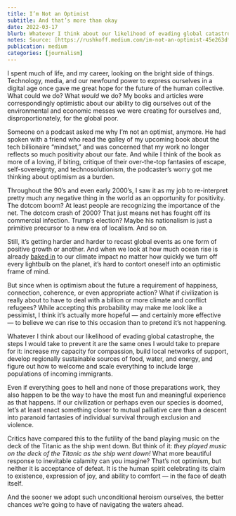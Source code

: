 ```yaml
---
title: I’m Not an Optimist
subtitle: And that’s more than okay
date: 2022-03-17
blurb: Whatever I think about our likelihood of evading global catastrophe, the steps I would take to prevent it are the same ones I would take to prepare for it.
notes: Source: [https://rushkoff.medium.com/im-not-an-optimist-45e263df7fc1](https://rushkoff.medium.com/im-not-an-optimist-45e263df7fc1 "https://rushkoff.medium.com/im-not-an-optimist-45e263df7fc1")
publication: medium
categories: [journalism]
---
```


I spent much of life, and my career, looking on the bright side of things. Technology, media, and our newfound power to express ourselves in a digital age once gave me great hope for the future of the human collective. What could we do? What _would_ we do? My books and articles were correspondingly optimistic about our ability to dig ourselves out of the environmental and economic messes we were creating for ourselves and, disproportionately, for the global poor.

Someone on a podcast asked me why I’m not an optimist, anymore. He had spoken with a friend who read the galley of my upcoming book about the tech billionaire “mindset,” and was concerned that my work no longer reflects so much positivity about our fate. And while I think of the book as more of a loving, if biting, critique of their over-the-top fantasies of escape, self-sovereignty, and technosolutionism, the podcaster’s worry got me thinking about optimism as a burden.

Throughout the 90’s and even early 2000’s, I saw it as my job to re-interpret pretty much any negative thing in the world as an opportunity for positivity. The dotcom boom? At least people are recognizing the importance of the net. The dotcom crash of 2000? That just means net has fought off its commercial infection. Trump’s election? Maybe his nationalism is just a primitive precursor to a new era of localism. And so on.

Still, it’s getting harder and harder to recast global events as one form of positive growth or another. And when we look at how much ocean rise is already [baked in](https://news.yahoo.com/sea-level-is-already-guaranteed-to-rise-by-5-feet-climate-scientist-says-090020184.html) to our climate impact no matter how quickly we turn off every lightbulb on the planet, it’s hard to contort oneself into an optimistic frame of mind.

But since when is optimism about the future a requirement of happiness, connection, coherence, or even appropriate action? What if civilization is really about to have to deal with a billion or more climate and conflict refugees? While accepting this probability may make me look like a pessimist, I think it’s actually more hopeful — and certainly more effective — to believe we can rise to this occasion than to pretend it’s not happening.

Whatever I think about our likelihood of evading global catastrophe, the steps I would take to prevent it are the same ones I would take to prepare for it: increase my capacity for compassion, build local networks of support, develop regionally sustainable sources of food, water, and energy, and figure out how to welcome and scale everything to include large populations of incoming immigrants.

Even if everything goes to hell and none of those preparations work, they also happen to be the way to have the most fun and meaningful experience as that happens. If our civilization or perhaps even our species is doomed, let’s at least enact something closer to mutual palliative care than a descent into paranoid fantasies of individual survival through exclusion and violence.

Critics have compared this to the futility of the band playing music on the deck of the Titanic as the ship went down. But think of it: _they played music on the deck of the Titanic as the ship went down!_ What more beautiful response to inevitable calamity can you imagine? That’s not optimism, but neither it is acceptance of defeat. It is the human spirit celebrating its claim to existence, expression of joy, and ability to comfort — in the face of death itself.

And the sooner we adopt such unconditional heroism ourselves, the better chances we’re going to have of navigating the waters ahead.
